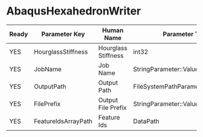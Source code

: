 # AbaqusHexahedronWriter

| Ready | Parameter Key | Human Name | Parameter Type | Parameter Class |
|-------|---------------|------------|-----------------|----------------|
| YES | HourglassStiffness | Hourglass Stiffness | int32 | Int32Parameter |
| YES | JobName | Job Name | StringParameter::ValueType | StringParameter |
| YES | OutputPath | Output Path | FileSystemPathParameter::ValueType | FileSystemPathParameter |
| YES | FilePrefix | Output File Prefix | StringParameter::ValueType | StringParameter |
| YES | FeatureIdsArrayPath | Feature Ids | DataPath | ArraySelectionParameter |
